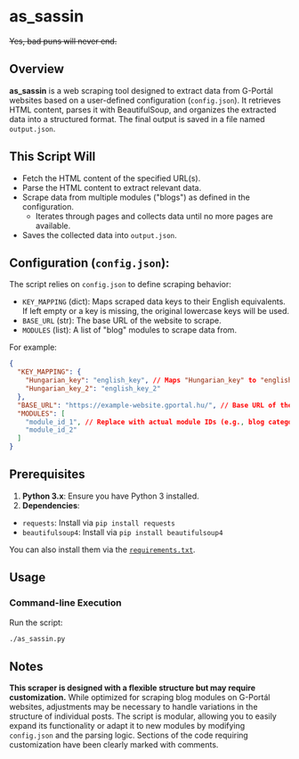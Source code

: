 # as_sassin

~~Yes, bad puns will never end.~~

## Overview

**as_sassin** is a web scraping tool designed to extract data from G-Portál websites based on a user-defined configuration (`config.json`). It retrieves HTML content, parses it with BeautifulSoup, and organizes the extracted data into a structured format.
The final output is saved in a file named `output.json`.

## This Script Will

- Fetch the HTML content of the specified URL(s).
- Parse the HTML content to extract relevant data.
- Scrape data from multiple modules ("blogs") as defined in the configuration.
  - Iterates through pages and collects data until no more pages are available.
- Saves the collected data into `output.json`.

## Configuration (`config.json`):

The script relies on `config.json` to define scraping behavior:

- `KEY_MAPPING` (dict): Maps scraped data keys to their English equivalents. If left empty or a key is missing, the original lowercase keys will be used.
- `BASE_URL` (str): The base URL of the website to scrape.
- `MODULES` (list): A list of "blog" modules to scrape data from.

For example:

```json
{
  "KEY_MAPPING": {
    "Hungarian_key": "english_key", // Maps "Hungarian_key" to "english_key" in the output
    "Hungarian_key_2": "english_key_2"
  },
  "BASE_URL": "https://example-website.gportal.hu/", // Base URL of the website to scrape
  "MODULES": [
    "module_id_1", // Replace with actual module IDs (e.g., blog categories such as 36877639)
    "module_id_2"
  ]
}
```

## Prerequisites

1. **Python 3.x**: Ensure you have Python 3 installed.
2. **Dependencies**:

- `requests`: Install via `pip install requests`
- `beautifulsoup4`: Install via `pip install beautifulsoup4`

You can also install them via the [`requirements.txt`](requirements.txt).

## Usage

### Command-line Execution

Run the script:

```bash
./as_sassin.py
```

## Notes

**This scraper is designed with a flexible structure but may require customization.** While optimized for scraping blog modules on G-Portál websites, adjustments may be necessary to handle variations in the structure of individual posts. The script is modular, allowing you to easily expand its functionality or adapt it to new modules by modifying `config.json` and the parsing logic. Sections of the code requiring customization have been clearly marked with comments.
